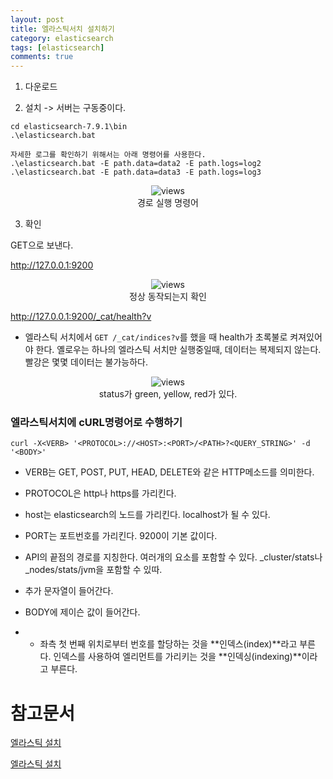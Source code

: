 ```yaml
---
layout: post
title: 엘라스틱서치 설치하기
category: elasticsearch
tags: [elasticsearch]
comments: true
---
```


1. 다운로드

2. 설치 -> 서버는 구동중이다.

```
cd elasticsearch-7.9.1\bin
.\elasticsearch.bat

자세한 로그를 확인하기 위해서는 아래 명령어를 사용한다.
.\elasticsearch.bat -E path.data=data2 -E path.logs=log2
.\elasticsearch.bat -E path.data=data3 -E path.logs=log3
```

<center>
<figure>
<img src="https://imgur.com/oNaDg9U.png" alt="views">
<figcaption>경로 실행 명령어</figcaption>
</figure>
</center>




3. 확인

GET으로 보낸다.

http://127.0.0.1:9200

<center>
<figure>
<img src="https://imgur.com/A89POTU.png" alt="views">
<figcaption>정상 동작되는지 확인</figcaption>
</figure>
</center>


http://127.0.0.1:9200/_cat/health?v




- 엘라스틱 서치에서 `GET /_cat/indices?v`를 했을 때 health가 초록불로 켜져있어야 한다. 옐로우는 하나의 엘라스틱 서치만 실행중일때, 데이터는 복제되지 않는다. 빨강은 몇몇 데이터는 불가능하다.

<center>
<figure>
<img src="https://imgur.com/2Y0Lk0f.png" alt="views">
<figcaption>status가 green, yellow, red가 있다.</figcaption>
</figure>
</center>

### 엘라스틱서치에 cURL명령어로 수행하기

```
curl -X<VERB> '<PROTOCOL>://<HOST>:<PORT>/<PATH>?<QUERY_STRING>' -d '<BODY>'
```

- VERB는 GET, POST, PUT, HEAD, DELETE와 같은 HTTP메소드를 의미한다.

- PROTOCOL은 http나 https를 가리킨다.

- host는 elasticsearch의 노드를 가리킨다. localhost가 될 수 있다.

- PORT는 포트번호를 가리킨다. 9200이 기본 값이다.

- API의 끝점의 경로를 지칭한다. 여러개의 요소를 포함할 수 있다. _cluster/stats나 _nodes/stats/jvm을 포함할 수 있따.

- 추가 문자열이 들어간다.

- BODY에 제이슨 값이 들어간다.

- - 좌측 첫 번째 위치로부터 번호를 할당하는 것을 **인덱스(index)**라고 부른다. 인덱스를 사용하여 엘리먼트를 가리키는 것을 **인덱싱(indexing)**이라고 부른다.

# 참고문서
[엘라스틱 설치](https://www.elastic.co/guide/en/elastic-stack-get-started/7.9/get-started-elastic-stack.html)

[엘라스틱 설치](https://www.elastic.co/guide/en/elasticsearch/reference/current/getting-started-install.html)
